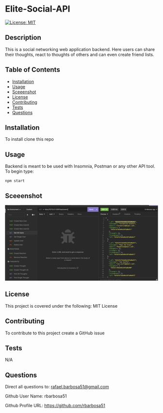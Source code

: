 # Elite-Social-API

[![License: MIT](https://img.shields.io/badge/License-MIT-yellow.svg)](https://opensource.org/licenses/MIT)

## Description

This is a social networking web application backend. Here users can share their thoughts, react to thoughts of others and can even create friend lists. 

## Table of Contents

- [Installation](#installation)
- [Usage](#usage)
- [Sceeenshot](#sceeenshot)
- [License](#license)
- [Contributing](#contributing)
- [Tests](#tests)
- [Questions](#questions)

## Installation

To install clone this repo

## Usage

Backend is meant to be used with Insomnia, Postman or any other API tool. To begin type: 

```sh
npm start
```

## Sceeenshot

![screenshot](/assets/screenshot.png)

## License

This project is covered under the following: MIT License

## Contributing

To contribute to this project create a GitHub issue

## Tests

N/A

## Questions

Direct all questions to: rafael.barbosa51@gmail.com

Github User Name: rbarbosa51

Github Profile URL: https://github.com/rbarbosa51